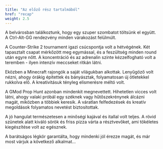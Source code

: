 ```yaml
---
title: "Az előző rész tartalmából"
href: "recap"
weight: 2.5
---
```


A belvárosban találkoztunk, hogy egy szuper szombatot töltsünk el együtt. A Ctrl-Alt-GG rendezvény minden várakozást felülmúlt.

A Counter-Strike 2 tournament igazi csúcspontja volt a hétvégének. Két tapasztalt csapat mérkőzött meg egymással, és a feszültség minden round után egyre nőtt. A koncentráció és az adrenalin szinte kézzelfogható volt a teremben - ilyen intenzív meccseket ritkán látni.

Eközben a Minecraft rajongók a saját világukban alkottak. Lenyűgöző volt nézni, ahogy órákig építettek és bányásztak, folyamatosan új ötletekkel rukkolva elő. A kreativitásuk tényleg elismerésre méltó volt.

A GMod Prop Hunt azonban mindenkit megnevettett. Hihetetlen vicces volt látni, ahogy valaki próbál egy széknek vagy hűtőszekrénynek álcázni magát, miközben a többiek keresik. A váratlan felfedezések és kreatív megoldások folyamatos nevetést biztosítottak.

A jó hangulat természetesen a minőségi kajával és itallal volt teljes. A rövid szünetek alatt kiváló sörök és friss pizza várta a résztvevőket, ami tökéletes kiegészítése volt az egésznek.

A barátságos légkör garantálta, hogy mindenki jól érezze magát, és már most várjuk a következő alkalmat...